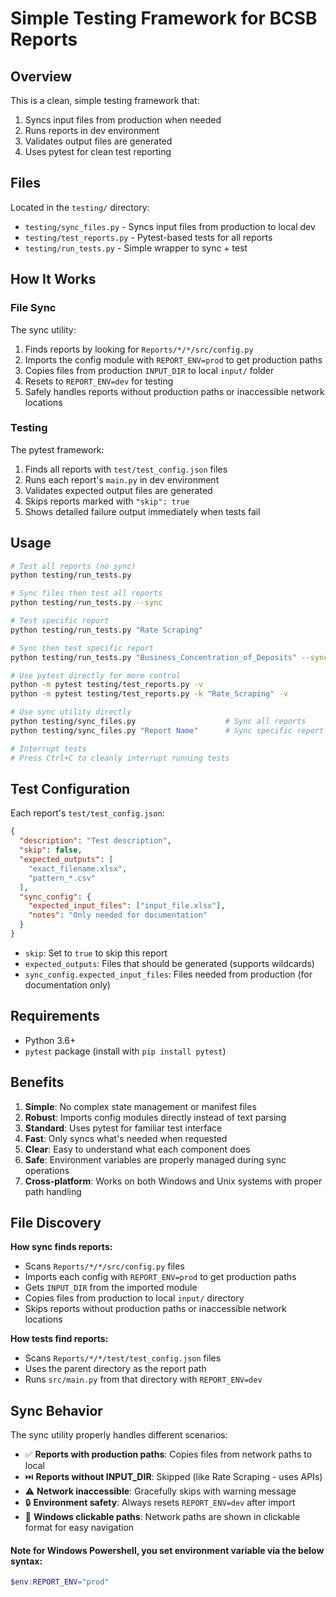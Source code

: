 # Simple Testing Framework for BCSB Reports

## Overview

This is a clean, simple testing framework that:
1. Syncs input files from production when needed
2. Runs reports in dev environment
3. Validates output files are generated
4. Uses pytest for clean test reporting

## Files

Located in the `testing/` directory:
- `testing/sync_files.py` - Syncs input files from production to local dev
- `testing/test_reports.py` - Pytest-based tests for all reports
- `testing/run_tests.py` - Simple wrapper to sync + test

## How It Works

### File Sync
The sync utility:
1. Finds reports by looking for `Reports/*/*/src/config.py`
2. Imports the config module with `REPORT_ENV=prod` to get production paths
3. Copies files from production `INPUT_DIR` to local `input/` folder
4. Resets to `REPORT_ENV=dev` for testing
5. Safely handles reports without production paths or inaccessible network locations

### Testing
The pytest framework:
1. Finds all reports with `test/test_config.json` files
2. Runs each report's `main.py` in dev environment
3. Validates expected output files are generated
4. Skips reports marked with `"skip": true`
5. Shows detailed failure output immediately when tests fail

## Usage

```bash
# Test all reports (no sync)
python testing/run_tests.py

# Sync files then test all reports
python testing/run_tests.py --sync

# Test specific report
python testing/run_tests.py "Rate Scraping"

# Sync then test specific report
python testing/run_tests.py "Business_Concentration_of_Deposits" --sync

# Use pytest directly for more control
python -m pytest testing/test_reports.py -v
python -m pytest testing/test_reports.py -k "Rate_Scraping" -v

# Use sync utility directly
python testing/sync_files.py                    # Sync all reports
python testing/sync_files.py "Report Name"      # Sync specific report

# Interrupt tests
# Press Ctrl+C to cleanly interrupt running tests
```

## Test Configuration

Each report's `test/test_config.json`:

```json
{
  "description": "Test description",
  "skip": false,
  "expected_outputs": [
    "exact_filename.xlsx",
    "pattern_*.csv"
  ],
  "sync_config": {
    "expected_input_files": ["input_file.xlsx"],
    "notes": "Only needed for documentation"
  }
}
```

- `skip`: Set to `true` to skip this report
- `expected_outputs`: Files that should be generated (supports wildcards)
- `sync_config.expected_input_files`: Files needed from production (for documentation only)

## Requirements

- Python 3.6+ 
- `pytest` package (install with `pip install pytest`)

## Benefits

1. **Simple**: No complex state management or manifest files
2. **Robust**: Imports config modules directly instead of text parsing
3. **Standard**: Uses pytest for familiar test interface
4. **Fast**: Only syncs what's needed when requested
5. **Clear**: Easy to understand what each component does
6. **Safe**: Environment variables are properly managed during sync operations
7. **Cross-platform**: Works on both Windows and Unix systems with proper path handling

## File Discovery

**How sync finds reports:**
- Scans `Reports/*/*/src/config.py` files
- Imports each config with `REPORT_ENV=prod` to get production paths
- Gets `INPUT_DIR` from the imported module
- Copies files from production to local `input/` directory
- Skips reports without production paths or inaccessible network locations

**How tests find reports:**
- Scans `Reports/*/*/test/test_config.json` files
- Uses the parent directory as the report path
- Runs `src/main.py` from that directory with `REPORT_ENV=dev`

## Sync Behavior

The sync utility properly handles different scenarios:

- ✅ **Reports with production paths**: Copies files from network paths to local
- ⏭️ **Reports without INPUT_DIR**: Skipped (like Rate Scraping - uses APIs)
- ⚠️ **Network inaccessible**: Gracefully skips with warning message
- 🔒 **Environment safety**: Always resets `REPORT_ENV=dev` after import
- 🔗 **Windows clickable paths**: Network paths are shown in clickable format for easy navigation


#### Note for Windows Powershell, you set environment variable via the below syntax:
```Powershell
$env:REPORT_ENV="prod"
```